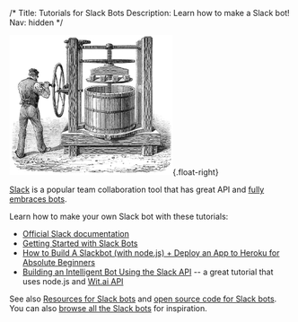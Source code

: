 /*
Title: Tutorials for Slack Bots
Description: Learn how to make a Slack bot!
Nav: hidden
*/

![Hard at work, no slacking off](/content/images/illustrations/marc-press.jpg){.float-right}

[Slack](https://slack.com/) is a popular team collaboration tool that has great API and [fully embraces bots](http://www.theguardian.com/technology/2015/sep/03/slack-killing-email-chatbots-ai).

Learn how to make your own Slack bot with these tutorials:

- [Official Slack documentation](https://api.slack.com/bot-users)
- [Getting Started with Slack Bots](http://www.sitepoint.com/getting-started-slack-bots/)
- [How to Build A Slackbot (with node.js) + Deploy an App to Heroku for Absolute Beginners](http://blog.npmjs.org/post/128237577345/how-to-build-a-slackbot-deploy-an-app-to-heroku)
- [Building an Intelligent Bot Using the Slack API](http://nordicapis.com/building-an-intelligent-bot-using-the-slack-api/) -- a great tutorial that uses node.js and [Wit.ai API](https://wit.ai/)

See also [Resources for Slack bots](/resources/slackbots) and [open source code for Slack bots](/tag/slack+opensource). You can also [browse all the Slack bots](/tag/slackbot) for inspiration.